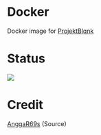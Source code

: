 # Docker
Docker image for [ProjektBlqnk](https://github.com/mrclfd/ProjektBlqnk)

# Status
<a href="https://github.com/mrclfd/Docker/actions?query=Docker+build"> <img src="https://img.shields.io/github/workflow/status/mrclfd/Docker/Docker%20Build/master?color=brightgreen&label=Docker%20build&logo=github%20actions&logoColor=brightgreen&style=for-the-badge" /></a>

# Credit
[AnggaR69s](https://github.com/AnggaR96s) (Source)
